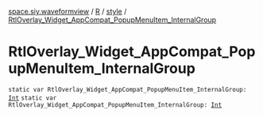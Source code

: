 [space.siy.waveformview](../../index.md) / [R](../index.md) / [style](index.md) / [RtlOverlay_Widget_AppCompat_PopupMenuItem_InternalGroup](./-rtl-overlay_-widget_-app-compat_-popup-menu-item_-internal-group.md)

# RtlOverlay_Widget_AppCompat_PopupMenuItem_InternalGroup

`static var RtlOverlay_Widget_AppCompat_PopupMenuItem_InternalGroup: `[`Int`](https://kotlinlang.org/api/latest/jvm/stdlib/kotlin/-int/index.html)
`static var RtlOverlay_Widget_AppCompat_PopupMenuItem_InternalGroup: `[`Int`](https://kotlinlang.org/api/latest/jvm/stdlib/kotlin/-int/index.html)
